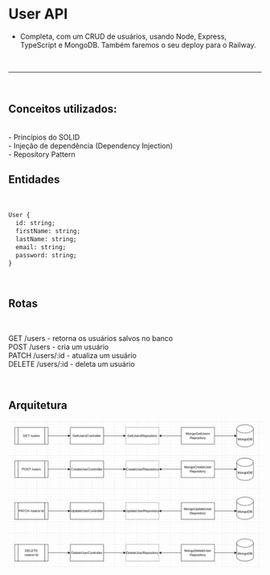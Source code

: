# User API

- Completa, com um CRUD de usuários, usando Node, Express, TypeScript e MongoDB.
  Também faremos o seu deploy para o Railway.

<br>
<hr>
<br>

## Conceitos utilizados:

<br>
- Princípios do SOLID<br>
- Injeção de dependência (Dependency Injection)<br>
- Repository Pattern

<br>

## Entidades

<br>

```
User {
  id: string;
  firstName: string;
  lastName: string;
  email: string;
  password: string;
}

```

<br>

## Rotas

<br>

GET /users - retorna os usuários salvos no banco<br>
POST /users - cria um usuário<br>
PATCH /users/:id - atualiza um usuário<br>
DELETE /users/:id - deleta um usuário

<br>

## Arquitetura

<img src="./src/assets/arquitetura.png" width="850">
